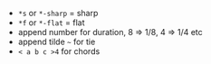 
* `*s` or `*-sharp` = sharp
* `*f` or `*-flat` = flat
* append number for duration, 8 => 1/8, 4 => 1/4 etc
* append tilde `~` for tie
* `< a b c >4` for chords
